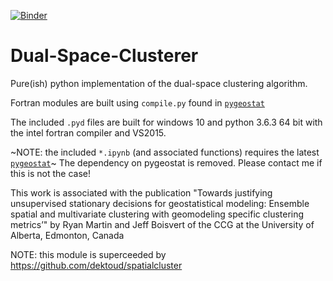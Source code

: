 [![Binder](https://mybinder.org/badge.svg)](https://mybinder.org/v2/gh/dektoud/Dual-Space-Clusterer/master?filepath=synthetic_example_agglomclus.ipynb)

# Dual-Space-Clusterer
Pure(ish) python implementation of the dual-space clustering algorithm.

Fortran modules are built using `compile.py` found in [`pygeostat`](http://www.ccgalberta.com/pygeostat/welcome.html)

The included `.pyd` files are built for windows 10 and python 3.6.3 64 bit with the intel fortran compiler and VS2015. 

~NOTE: the included `*.ipynb` (and associated functions) requires the latest [`pygeostat`](http://www.ccgalberta.com/pygeostat/welcome.html)~ The dependency on pygeostat is removed. Please contact me if this is not the case!

This work is associated with the publication "Towards justifying unsupervised stationary decisions for geostatistical modeling: Ensemble spatial and multivariate clustering with geomodeling specific clustering metrics’" by Ryan Martin and Jeff Boisvert of the CCG at the University of Alberta, Edmonton, Canada

NOTE: this module is superceeded by https://github.com/dektoud/spatialcluster
